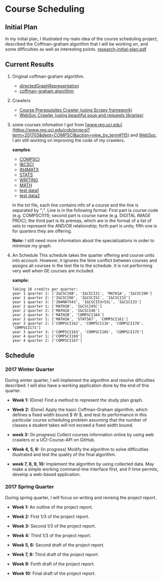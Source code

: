 # Course Scheduling

## Initial Plan
In my initial plan, I illustrated my main idea of the course scheduling project,
described the Coffman-graham algorithm that I will be working on, and some difficulties as well as interesting points.
[research-initial-plan.pdf](research-initial-plan.pdf)

## Current Results
1. Original coffman-graham algorithm.
    - [directedGraphRepresentation](coffman_graham_algorithm/directedGraphRepresentation.py)
    - [coffman-graham algorithm](coffman_graham_algorithm/coffman-grapham.py)

2. Crawlers
    - [Course Prerequisites Crawler (using Scrapy framework)](courseCrawler/courseCrawler/spiders/csCourseSpider.py)
    - [WebSoc Crawler (using beautiful soup and requests libraries)](WebSoc.py)

3. some courses infomation I got from [www.reg.uci.edu](https://www.reg.uci.edu/cob/prrqcgi?term=201703&dept=COMPSCI&action=view_by_term#115) and [WebSoc](https://www.reg.uci.edu/perl/WebSoc). I am still working on improving the code of my crawlers.

    **samples**:
    - [COMPSCI](info/COMPSCI.txt)
    - [I&CSCI](info/I&SCI.txt)
    - [IN4MATX](info/IN4MATX.txt)
    - [STATS](info/STATS.txt)
    - [WRITING](info/WRITING.txt)
    - [MATH](info/MATH.txt)
    - [test data1](info/test/courses.txt)
    - [test data2](info/test/courses2.txt)

    In the txt file, each line contains info of a course and the line is separated by ";". Line is in the following format: First part is course code (e.g. COMPSCI111); second part is course name (e.g. DIGITAL IMAGE PROC); the third part is its prereqs, which are in the format of a list of sets to represent the AND/OR relationship; forth part is units; fifth one is for quarters they are offering.

    **Note:** I still need more information about the specializations in order to minimize my graph.
4. An Schedule
This schedule takes the quarter offering and course units into account. However, it ignores the time conflict between courses and assigns all courses in the test file to the schedule. It is not performing very well when GE courses are included.

    **sample:**
    ```
    Taking 16 credits per quarter:
    year 1 quarter 1: ['I&CSCI6B', 'I&CSCI31', 'MATH1A', 'I&CSCI90']
    year 1 quarter 2: ['I&CSCI6D', 'I&CSCI51', 'I&CSCI32']
    year 1 quarter 3: ['IN4MATX43', 'I&CSCI53+53L', 'I&CSCI33']
    year 2 quarter 1: ['MATH1B', 'I&CSCI45C']
    year 2 quarter 2: ['MATH2A', 'I&CSCI46']
    year 2 quarter 3: ['MATH2B', 'COMPSCI164']
    year 3 quarter 1: ['MATH3A', 'STATS67', 'COMPSCI161']
    year 3 quarter 2: ['COMPSCI162', 'COMPSCI116', 'COMPSCI178', 'COMPSCI171']
    year 3 quarter 3: ['COMPSCI163', 'COMPSCI165', 'COMPSCI175']
    year 4 quarter 1: ['COMPSCI169']
    year 4 quarter 2: ['COMPSCI167']
    ```
## Schedule

### 2017 Winter Quarter
During winter quarter, I will implement the algorithm and resolve dificulties described. I
will also have a working application done by the end of this quarter.
- **Week 1:** (Done) Find a method to represent the study plan graph.

- **Week 2:** (Done) Apply the basic Coffman-Graham algorithm, which defines a fixed width bound $ W $, and test its performance in this particular course scheduling problem assuming that the number of classes a student takes will not exceed a fixed width bound.

- **week 3:** (In progress) Collect courses information online by using web crawlers or a UCI-Course-API on GitHub.

- **Week 4, 5, 6:** (In progress) Modify the algorithm to solve difficulties illustrated and test the quality of the final algorithm.

- **week 7, 8, 9, 10:** Implement the algorithm by using collected data. May make a simple working command-line interface first, and if time permits, develop a web-based application.

### 2017 Spring Quarter

During spring quarter, I will focus on writing and revising the project report. 

- **Week 1:** An outline of the project report.

- **Week 2:** First 1/3 of the project report.

- **Week 3:** Second 1/3 of the project report.

- **Week 4:** Third 1/3 of the project report.

- **Week 5, 6:** Second draft of the project report.

- **Week 7, 8:** Third draft of the project report.

- **Week 9:**  Forth draft of the project report. 

- **Week 10:** Final draft of the project report. 